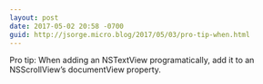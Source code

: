 ```yaml
---
layout: post
date: 2017-05-02 20:58 -0700
guid: http://jsorge.micro.blog/2017/05/03/pro-tip-when.html
---
```

Pro tip: When adding an NSTextView programatically, add it to an NSScrollView’s documentView property.
